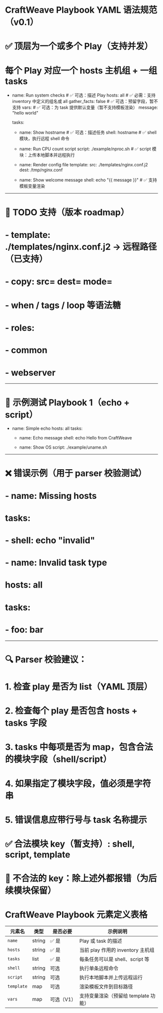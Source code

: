 # CraftWeave Playbook YAML 语法规范（v0.1）

# ✅ 顶层为一个或多个 Play（支持并发）
# 每个 Play 对应一个 hosts 主机组 + 一组 tasks

- name: Run system checks         # ✅ 可选：描述 Play
  hosts: all                     # ✅ 必需：支持 inventory 中定义的组名或 all
  gather_facts: false            # ✅ 可选：预留字段，暂不支持
  vars:                          # ✅ 可选：为 task 提供默认变量（暂不支持模板渲染）
    message: "hello world"

  tasks:
    - name: Show hostname        # ✅ 可选：描述任务
      shell: hostname            # ✅ shell 模块，执行远程 shell 命令

    - name: Run CPU count script
      script: ./example/nproc.sh # ✅ script 模块：上传本地脚本并远程执行

    - name: Render config file
      template:
        src: ./templates/nginx.conf.j2
        dest: /tmp/nginx.conf

    - name: Show welcome message
      shell: echo "{{ message }}" # ✅ 支持模板变量渲染

---

# 🚀 TODO 支持（版本 roadmap）
# - template: ./templates/nginx.conf.j2 → 远程路径（已支持）
# - copy: src= dest= mode=
# - when / tags / loop 等语法糖
# - roles:
#     - common
#     - webserver

---

# 🧪 示例测试 Playbook 1（echo + script）

- name: Simple echo
  hosts: all
  tasks:
    - name: Echo message
      shell: echo Hello from CraftWeave

    - name: Show OS
      script: ./example/uname.sh

---

# ❌ 错误示例（用于 parser 校验测试）

# - name: Missing hosts
#   tasks:
#     - shell: echo "invalid"

# - name: Invalid task type
#   hosts: all
#   tasks:
#     - foo: bar

---

# 🔍 Parser 校验建议：
# 1. 检查 play 是否为 list（YAML 顶层）
# 2. 检查每个 play 是否包含 hosts + tasks 字段
# 3. tasks 中每项是否为 map，包含合法的模块字段（shell/script）
# 4. 如果指定了模块字段，值必须是字符串
# 5. 错误信息应带行号与 task 名称提示

# ✅ 合法模块 key（暂支持）: shell, script, template
# 🚫 不合法的 key：除上述外都报错（为后续模块保留）

# CraftWeave Playbook 元素定义表格

| 元素名   | 类型   | 是否必要 | 示例说明                           |
|----------|--------|----------|------------------------------------|
| `name`   | string | ✅ 是     | Play 或 task 的描述                 |
| `hosts`  | string | ✅ 是     | 当前 play 作用的 inventory 主机组  |
| `tasks`  | list   | ✅ 是     | 每条任务可以是 shell、script 等     |
| `shell`  | string | 可选      | 执行单条远程命令                   |
| `script` | string | 可选      | 执行本地脚本并上传远程运行         |
| `template` | map | 可选      | 渲染模板文件到目标路径             |
| `vars`   | map    | 可选（V1）| 支持变量渲染（预留给 template 功能）|
